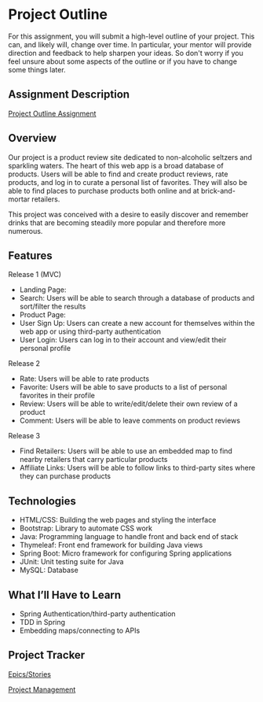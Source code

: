 # Project Outline
For this assignment, you will submit a high-level outline of your project. This can, and likely will, change over time. In particular, your mentor will provide direction and feedback to help sharpen your ideas. So don't worry if you feel unsure about some aspects of the outline or if you have to change some things later.

## Assignment Description
[Project Outline Assignment](https://education.launchcode.org/liftoff/modules/assignments/project-outline)




## Overview

Our project is a product review site dedicated to non-alcoholic seltzers and sparkling waters. The heart of this web app is a broad database of products. Users will be able to find and create product reviews, rate products, and log in to curate a personal list of favorites. They will also be able to find places to purchase products both online and at brick-and-mortar retailers.

This project was conceived with a desire to easily discover and remember drinks that are becoming steadily more popular and therefore more numerous.

## Features

Release 1 (MVC)
- Landing Page: 
- Search: Users will be able to search through a database of products and sort/filter the results
- Product Page: 
- User Sign Up: Users can create a new account for themselves within the web app or using third-party authentication
- User Login: Users can log in to their account and view/edit their personal profile

Release 2
- Rate: Users will be able to rate products
- Favorite: Users will be able to save products to a list of personal favorites in their profile
- Review: Users will be able to write/edit/delete their own review of a product
- Comment: Users will be able to leave comments on product reviews

Release 3
- Find Retailers: Users will be able to use an embedded map to find nearby retailers that carry particular products
- Affiliate Links: Users will be able to follow links to third-party sites where they can purchase products

## Technologies

- HTML/CSS: Building the web pages and styling the interface
- Bootstrap: Library to automate CSS work
- Java: Programming language to handle front and back end of stack
- Thymeleaf: Front end framework for building Java views
- Spring Boot: Micro framework for configuring Spring applications
- JUnit: Unit testing suite for Java
- MySQL: Database 

## What I’ll Have to Learn

- Spring Authentication/third-party authentication
- TDD in Spring
- Embedding maps/connecting to APIs

## Project Tracker

[Epics/Stories](https://trello.com/b/bypjBxmR/epics-stories)

[Project Management](https://trello.com/b/zPGLhF0O/seltzer-notes)
